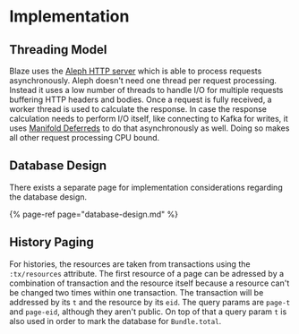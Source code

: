 # Implementation

## Threading Model

Blaze uses the [Aleph HTTP server](https://aleph.io/aleph/http.html) which is able to process requests asynchronously. Aleph doesn't need one thread per request processing. Instead it uses a low number of threads to handle I/O for multiple requests buffering HTTP headers and bodies. Once a request is fully received, a worker thread is used to calculate the response. In case the response calculation needs to perform I/O itself, like connecting to Kafka for writes, it uses [Manifold Deferreds](https://aleph.io/manifold/deferreds.html) to do that asynchronously as well. Doing so makes all other request processing CPU bound.

## Database Design

There exists a separate page for implementation considerations regarding the database design.

{% page-ref page="database-design.md" %}

## History Paging

For histories, the resources are taken from transactions using the `:tx/resources` attribute. The first resource of a page can be adressed by a combination of transaction and the resource itself because a resource can't be changed two times within one transaction. The transaction will be addressed by its `t` and the resource by its `eid`. The query params are `page-t` and `page-eid`, although they aren't public. On top of that a query param `t` is also used in order to mark the database for `Bundle.total`.

